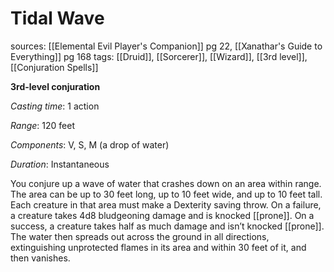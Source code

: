 # Tidal Wave
sources: [[Elemental Evil Player's Companion]] pg 22, [[Xanathar's Guide to Everything]] pg 168
tags: [[Druid]], [[Sorcerer]], [[Wizard]], [[3rd level]], [[Conjuration Spells]]

**3rd-level conjuration**

*Casting time*: 1 action

*Range*: 120 feet

*Components*: V, S, M (a drop of water)

*Duration*: Instantaneous

You conjure up a wave of water that crashes down on an area within range. The area can be up to 30 feet long, up to 10 feet wide, and up to 10 feet tall. Each creature in that area must make a Dexterity saving throw. On a failure, a creature takes 4d8 bludgeoning damage and is knocked [[prone]]. On a success, a creature takes half as much damage and isn’t knocked [[prone]]. The water then spreads out across the ground in all directions, extinguishing unprotected flames in its area and within 30 feet of it, and then vanishes.
